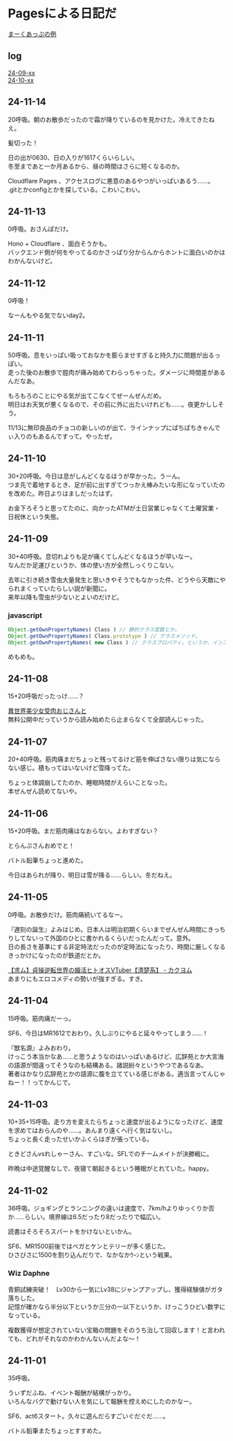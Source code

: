 # Pagesによる日記だ
[まーくあっぷの例](https://docs.github.com/ja/get-started/writing-on-github/getting-started-with-writing-and-formatting-on-github/basic-writing-and-formatting-syntax)

## log
[24-09-xx](./2409.md)  
[24-10-xx](./2410.md)

## 24-11-14
20呼吸。朝のお散歩だったので霜が降りているのを見かけた。冷えてきたねえ。

髪切った！

日の出が0630、日の入りが1617くらいらしい。  
冬至まであと一か月あるから、昼の時間はさらに短くなるのか。

Cloudflare Pages 、アクセスログに悪意のあるやつがいっぱいあるう……。  
.gitとかconfigとかを探している。こわいこわい。

## 24-11-13
0呼吸。おさんぽだけ。

Hono + Cloudflare 、面白そうかも。  
バックエンド側が何をやってるのかさっぱり分からんからホントに面白いのかはわかんないけど。

## 24-11-12
0呼吸！

なーんもやる気でないday2。

## 24-11-11
50呼吸。息をいっぱい吸っておなかを膨らませすぎると持久力に問題が出るっぽい。  
走った後のお散歩で脛肉が痛み始めてわらっちゃった。ダメージに時間差があるんだなあ。

もろもろのことにやる気が出てこなくてぜーんぜんだめ。  
明日はお天気が悪くなるので、その前に外に出たいけれども……。夜更かししそう。

11/13に無印良品のチョコの新しいのが出て、ラインナップにぱちぱちきゃんでぃ入りのもあるんですって。やったぜ。

## 24-11-10
30+20呼吸。今日は息がしんどくなるほうが早かった。うーん。  
つま先で着地するとき、足が前に出すぎてつっかえ棒みたいな形になっていたのを改めた。昨日よりはましだったはず。

お金下ろそうと思ってたのに、向かったATMが土日営業じゃなくて土曜営業・日祝休という失態。

## 24-11-09
30+40呼吸。息切れよりも足が痛くてしんどくなるほうが早いなー。  
なんだか足運びというか、体の使い方が全然しっくりこない。

去年に引き続き雪虫大量発生と思いきやそうでもなかった件、どうやら天敵にやられまくっていたらしい説が新聞に。  
来年以降も雪虫が少ないとよいのだけど。

### javascript
```javascript
Object.getOwnPropertyNames( Class ) // 静的クラス変数とか。
Object.getOwnPropertyNames( Class.prototype ) // クラスメソッド。
Object.getOwnPropertyNames( new Class ) // クラスプロパティ。というか、インスタンスのプロパティ？
```
めもめも。

## 24-11-08
15+20呼吸だったっけ……？

[異世界美少女受肉おじさんと](https://cycomi.com/title/138)  
無料公開中だっていうから読み始めたら止まらなくて全部読んじゃった。

## 24-11-07
20+40呼吸。筋肉痛まだちょっと残ってるけど筋を伸ばさない限りは気にならない感じ。積もってはいないけど雪降ってた。

ちょっと体調崩してたのか、睡眠時間がえらいことなった。  
本ぜんぜん読めてないや。

## 24-11-06
15+20呼吸。まだ筋肉痛はなおらない。よわすぎない？

とらんぷさんおめでと！

バトル鉛筆ちょっと進めた。

今日はあられが降り、明日は雪が降る……らしい。冬だねえ。

## 24-11-05
0呼吸。お散歩だけ。筋肉痛続いてるなー。

『遅刻の誕生』よみはじめ。日本人は明治初期くらいまでぜんぜん時間にきっちりしてないって外国のひとに書かれるくらいだったんだって。意外。  
日の長さを基準にする非定時法だったのが定時法になったり、時間に厳しくなるきっかけになったのが鉄道だとか。

[【求ム】貞操逆転世界の婚活ヒトオスVTuber【清楚系】 - カクヨム](https://kakuyomu.jp/works/16817139558545989267)  
あまりにもエロコメディの勢いが強すぎる。すき。

## 24-11-04
15呼吸。筋肉痛だーっ。

SF6、今日はMR1612でおわり。久しぶりにやると延々やってしまう……！

『獣名源』よみおわり。  
けっこう本当かなあ……と思うようなのはいっぱいあるけど、広辞苑とか大言海の語源が間違ってそうなのも結構ある。諸説紛々というやつであるなあ。  
著者はかなり広辞苑とかの語源に腹を立てている感じがある。適当言ってんじゃねー！！ってかんじで。

## 24-11-03
10+35+15呼吸。走り方を変えたらちょっと速度が出るようになったけど、速度を求めてはおらんのや……。あんまり遠くへ行く気はないし。  
ちょっと長く走ったせいかふくらはぎが張っている。

ときどさんvsれしゃーさん、すごいな。SFLでのチームメイトが決勝戦に。

昨晩は中途覚醒なしで、夜寝て朝起きるという睡眠がとれていた。happy。

## 24-11-02
36呼吸。ジョギングとランニングの違いは速度で、7km/hよりゆっくりか否か……らしい。境界線は6.5だったり8だったりで幅広い。

読書はそろそろスパートをかけないといかん。

SF6、MR1500前後ではベガとケンとテリーが多く感じた。  
ひさびさに1500を割り込んだりで、なかなかｳｰﾝという戦果。

### Wiz Daphne
青銅試練突破！　Lv30から一気にLv38にジャンプアップし、獲得経験値がガタ落ちした。  
記憶が確かなら半分以下というか三分の一以下というか、けっこうひどい数字になっている。

複数獲得が想定されていない宝箱の問題をそのうち治して回収します！と言われても、どれがそれなのかわかんないんだよな～！


## 24-11-01
35呼吸。

うぃずだふね、イベント報酬が結構がっかり。  
いろんなバグで動けない人を気にして報酬を控えめにしたのかなー。

SF6、act6スタート。久々に遊んだらすごいぐだぐだ……。

バトル鉛筆またちょっとすすめた。